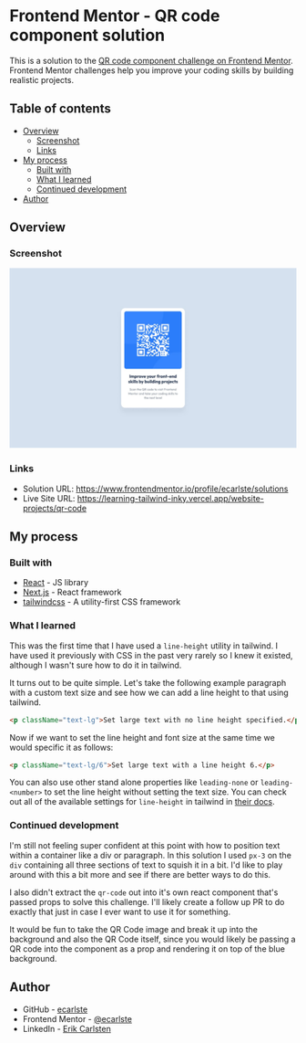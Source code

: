 # Frontend Mentor - QR code component solution

This is a solution to the [QR code component challenge on Frontend Mentor](https://www.frontendmentor.io/challenges/qr-code-component-iux_sIO_H). Frontend Mentor challenges help you improve your coding skills by building realistic projects.

## Table of contents

- [Overview](#overview)
  - [Screenshot](#screenshot)
  - [Links](#links)
- [My process](#my-process)
  - [Built with](#built-with)
  - [What I learned](#what-i-learned)
  - [Continued development](#continued-development)
- [Author](#author)

## Overview

### Screenshot

![](../../../public/images/qr-code-website-screenshot-desktop.png)

### Links

- Solution URL: https://www.frontendmentor.io/profile/ecarlste/solutions
- Live Site URL: https://learning-tailwind-inky.vercel.app/website-projects/qr-code

## My process

### Built with

- [React](https://reactjs.org/) - JS library
- [Next.js](https://nextjs.org/) - React framework
- [tailwindcss](https://tailwindcss.com/) - A utility-first CSS framework

### What I learned

This was the first time that I have used a `line-height` utility in tailwind. I have used it previously with CSS in the past very rarely so I knew it existed, although I wasn't sure how to do it in tailwind.

It turns out to be quite simple. Let's take the following example paragraph with a custom text size and see how we can add a line height to that using tailwind.

```html
<p className="text-lg">Set large text with no line height specified.</p>
```

Now if we want to set the line height and font size at the same time we would specific it as follows:

```html
<p className="text-lg/6">Set large text with a line height 6.</p>
```

You can also use other stand alone properties like `leading-none` or `leading-<number>` to set the line height without setting the text size. You can check out all of the available settings for `line-height` in tailwind in [their docs](https://tailwindcss.com/docs/line-height).

### Continued development

I'm still not feeling super confident at this point with how to position text within a container like a div or paragraph. In this solution I used `px-3` on the `div` containing all three sections of text to squish it in a bit. I'd like to play around with this a bit more and see if there are better ways to do this.

I also didn't extract the `qr-code` out into it's own react component that's passed props to solve this challenge. I'll likely create a follow up PR to do exactly that just in case I ever want to use it for something.

It would be fun to take the QR Code image and break it up into the background and also the QR Code itself, since you would likely be passing a QR code into the component as a prop and rendering it on top of the blue background.

## Author

- GitHub - [ecarlste](https://github.com/ecarlste)
- Frontend Mentor - [@ecarlste](https://www.frontendmentor.io/profile/ecarlste)
- LinkedIn - [Erik Carlsten](https://www.linkedin.com/in/erikcarlsten)
